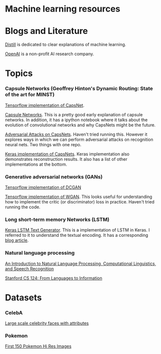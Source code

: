 # Machine learning resources

# Blogs and Literature

[Distill](https://distill.pub) is dedicated to clear explanations of machine learning.

[OpenAI](https://openai.com) is a non-profit AI research company.

# Topics

### Capsule Networks (Geoffrey Hinton's Dynamic Routing: State of the art for MINST)

[Tensorflow implementation of CapsNet](https://github.com/naturomics/CapsNet-Tensorflow).

[Capsule Networks](https://github.com/llSourcell/capsule_networks). This is a pretty good early explanation of capsule networks. In addition, it has a ipython notebook where it talks about the evolution of convolutional networks and why CapsNets might be the future.

[Adversarial Attacks on CapsNets](https://github.com/jaesik817/adv_attack_capsnet). Haven't tried running this. However it explores ways  in which we can perform adversarial attacks on recognition neural nets. Two things with one repo.

[Keras implementation of CapsNets](https://github.com/XifengGuo/CapsNet-Keras). Keras implementation also demonstrates reconstruction results. It also has a list of other implementations at the bottom.

### Generative adversarial networks (GANs)

[Tensorflow implementation of DCGAN](https://github.com/carpedm20/DCGAN-tensorflow)

[Tensorflow implementation of WGAN](https://github.com/jiamings/wgan). This looks useful for understanding how to implement the critic (or discriminator) loss in practice. Haven't tried running the code.

### Long short-term memory Networks (LSTM)

[Keras LSTM Text Generator](https://github.com/ChunML/text-generator). This is a implementation of LSTM in Keras. I referred to it to understand the textual encoding. It has a corresponding [blog article](https://chunml.github.io/ChunML.github.io/project/Creating-Text-Generator-Using-Recurrent-Neural-Network/).

### Natural language processing

[An Introduction to Natural Language Processing, Computational Linguistics, and Speech Recognition](http://web.stanford.edu/~jurafsky/slp3/ed3book.pdf)

[Stanford CS 124: From Languages to Information](http://web.stanford.edu/class/cs124/)

# Datasets

### CelebA
[Large scale celebrity faces with attributes](http://mmlab.ie.cuhk.edu.hk/projects/CelebA.html)

### Pokemon
[First 150 Pokemon Hi Res Images](https://github.com/The-Chanman/pokemon-image-dataset)
